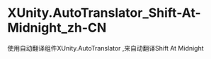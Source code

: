 # XUnity.AutoTranslator_Shift-At-Midnight_zh-CN
使用自动翻译组件XUnity.AutoTranslator ,来自动翻译Shift At Midnight
